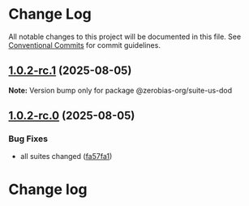 # Change Log

All notable changes to this project will be documented in this file.
See [Conventional Commits](https://conventionalcommits.org) for commit guidelines.

## [1.0.2-rc.1](https://github.com/zerobias-org/suite/compare/@zerobias-org/suite-us-dod@1.0.2-rc.0...@zerobias-org/suite-us-dod@1.0.2-rc.1) (2025-08-05)

**Note:** Version bump only for package @zerobias-org/suite-us-dod





## [1.0.2-rc.0](https://github.com/zerobias-org/suite/compare/@zerobias-org/suite-us-dod@1.0.1...@zerobias-org/suite-us-dod@1.0.2-rc.0) (2025-08-05)


### Bug Fixes

* all suites changed ([fa57fa1](https://github.com/zerobias-org/suite/commit/fa57fa1af7628003297df46b2d7740fe95bd2666))





# Change log
